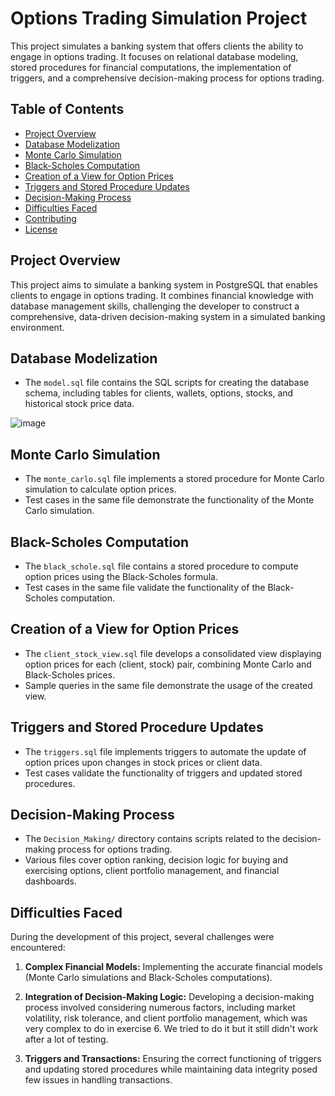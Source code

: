 # Options Trading Simulation Project

This project simulates a banking system that offers clients the ability to engage in options trading. It focuses on relational database modeling, stored procedures for financial computations, the implementation of triggers, and a comprehensive decision-making process for options trading.

## Table of Contents

- [Project Overview](#project-overview)
- [Database Modelization](#database-modelization)
- [Monte Carlo Simulation](#monte-carlo-simulation)
- [Black-Scholes Computation](#black-scholes-computation)
- [Creation of a View for Option Prices](#creation-of-a-view-for-option-prices)
- [Triggers and Stored Procedure Updates](#triggers-and-stored-procedure-updates)
- [Decision-Making Process](#decision-making-process)
- [Difficulties Faced](#difficulties-faced)
- [Contributing](#contributing)
- [License](#license)

## Project Overview

This project aims to simulate a banking system in PostgreSQL that enables clients to engage in options trading. It combines financial knowledge with database management skills, challenging the developer to construct a comprehensive, data-driven decision-making system in a simulated banking environment.

## Database Modelization

- The `model.sql` file contains the SQL scripts for creating the database schema, including tables for clients, wallets, options, stocks, and historical stock price data.

![image](https://github.com/maiajouenne/Grandjean_Jouenne/assets/125506491/a8cd59fe-658c-4b1d-bb58-8b781da43078)


## Monte Carlo Simulation

- The `monte_carlo.sql` file implements a stored procedure for Monte Carlo simulation to calculate option prices.
- Test cases in the same file demonstrate the functionality of the Monte Carlo simulation.

## Black-Scholes Computation

- The `black_schole.sql` file contains a stored procedure to compute option prices using the Black-Scholes formula.
- Test cases in the same file validate the functionality of the Black-Scholes computation.

## Creation of a View for Option Prices

- The `client_stock_view.sql` file develops a consolidated view displaying option prices for each (client, stock) pair, combining Monte Carlo and Black-Scholes prices.
- Sample queries in the same file demonstrate the usage of the created view.

## Triggers and Stored Procedure Updates

- The `triggers.sql` file implements triggers to automate the update of option prices upon changes in stock prices or client data.
- Test cases validate the functionality of triggers and updated stored procedures.

## Decision-Making Process

- The `Decision_Making/` directory contains scripts related to the decision-making process for options trading.
- Various files cover option ranking, decision logic for buying and exercising options, client portfolio management, and financial dashboards.

## Difficulties Faced

During the development of this project, several challenges were encountered:

1. **Complex Financial Models:** Implementing the accurate financial models (Monte Carlo simulations and Black-Scholes computations).

2. **Integration of Decision-Making Logic:** Developing a decision-making process involved considering numerous factors, including market volatility, risk tolerance, and client portfolio management, which was very complex to do in exercise 6. We tried to do it but it still didn't work after a lot of testing. 

3. **Triggers and Transactions:** Ensuring the correct functioning of triggers and updating stored procedures while maintaining data integrity posed few issues in handling transactions.

